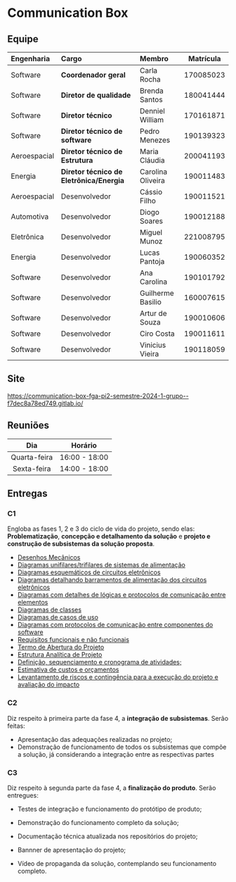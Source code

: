# Communication Box

## Equipe

| Engenharia | Cargo | Membro | Matrícula |
| :- | :- | :- | :--: |
| Software | **Coordenador geral** | Carla Rocha | 170085023 |
| Software | **Diretor de qualidade** | Brenda Santos | 180041444 |
| Software | **Diretor técnico** | Denniel William | 170161871 |
| Software | **Diretor técnico de software** | Pedro Menezes | 190139323 |
| Aeroespacial | **Diretor técnico de Estrutura** | Maria Cláudia | 200041193 |
| Energia | **Diretor técnico de Eletrônica/Energia** | Carolina Oliveira | 190011483 | 
| Aeroespacial | Desenvolvedor | Cássio Filho | 190011521 |
| Automotiva | Desenvolvedor | Diogo Soares | 190012188 |
| Eletrônica | Desenvolvedor | Miguel Munoz | 221008795 |
| Energia | Desenvolvedor | Lucas Pantoja | 190060352 |
| Software | Desenvolvedor | Ana Carolina | 190101792 |
| Software | Desenvolvedor | Guilherme Basilio | 160007615 |
| Software | Desenvolvedor | Artur de Souza | 190010606 |
| Software | Desenvolvedor | Ciro Costa | 190011611 |
| Software | Desenvolvedor | Vinicius Vieira | 190118059 |

## Site

https://communication-box-fga-pi2-semestre-2024-1-grupo--f7dec8a78ed749.gitlab.io/

## Reuniões

| Dia | Horário |
| :--: | :--: |
| Quarta-feira | 16:00 - 18:00 |
| Sexta-feira | 14:00 - 18:00 |

## Entregas

### C1

Engloba as fases 1, 2 e 3 do ciclo de vida do projeto, sendo elas: **Problematização**, **concepção e detalhamento da solução** e **projeto e construção de subsistemas da solução proposta**.

- [Desenhos Mecânicos](https://gitlab.com)
- [Diagramas unifilares/trifilares de sistemas de alimentação](https://gitlab.com)
- [Diagramas esquemáticos de circuitos eletrônicos](https://gitlab.com)
- [Diagramas detalhando barramentos de alimentação dos circuitos eletrônicos](https://gitlab.com)
- [Diagramas com detalhes de lógicas e protocolos de comunicação entre elementos](https://gitlab.com)
- [Diagramas de classes](https://gitlab.com)
- [Diagramas de casos de uso](https://gitlab.com)
- [Diagramas com protocolos de comunicação entre componentes do software](https://gitlab.com)
- [Requisitos funcionais e não funcionais](https://gitlab.com)
- [Termo de Abertura do Projeto](https://gitlab.com)
- [Estrutura Analítica de Projeto](https://gitlab.com)
- [Definição, sequenciamento e cronograma de atividades;](https://gitlab.com)
- [Estimativa de custos e orçamentos](https://gitlab.com)
- [Levantamento de riscos e contingência para a execução do projeto e avaliação do impacto](https://gitlab.com)

### C2

Diz respeito à primeira parte da fase 4, a **integração de subsistemas**. Serão feitas:

- Apresentação das adequações realizadas no projeto;
- Demonstração de funcionamento de todos os subsistemas que compõe a solução, já considerando a integração entre as respectivas partes

### C3

Diz respeito à segunda parte da fase 4, a **finalização do produto**. Serão entregues:

- Testes de integração e funcionamento do protótipo de produto;

- Demonstração do funcionamento completo da solução;

- Documentação técnica atualizada nos repositórios do projeto;

- Bannner de apresentação do projeto;

- Vídeo de propaganda da solução, contemplando seu funcionamento completo.